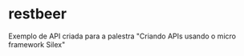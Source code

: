 restbeer
========

Exemplo de API criada para a palestra "Criando  APIs usando o micro framework  Silex"